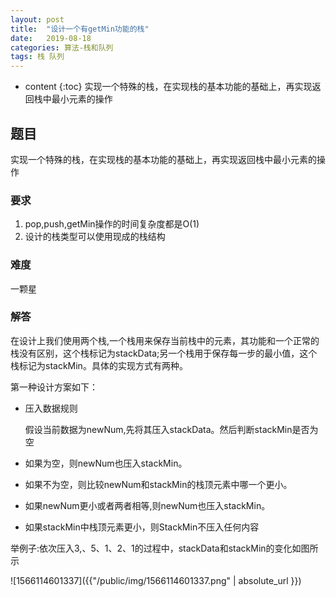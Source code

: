 ```yaml
---
layout: post
title:  "设计一个有getMin功能的栈"
date:   2019-08-18 
categories: 算法-栈和队列
tags: 栈 队列
---
```


* content
{:toc}
实现一个特殊的栈，在实现栈的基本功能的基础上，再实现返回栈中最小元素的操作




## 题目

实现一个特殊的栈，在实现栈的基本功能的基础上，再实现返回栈中最小元素的操作

### 要求
1. pop,push,getMin操作的时间复杂度都是O(1)
2. 设计的栈类型可以使用现成的栈结构

### 难度
一颗星

### 解答

​	在设计上我们使用两个栈,一个栈用来保存当前栈中的元素，其功能和一个正常的栈没有区别，这个栈标记为stackData;另一个栈用于保存每一步的最小值，这个栈标记为stackMin。具体的实现方式有两种。

第一种设计方案如下：

+ 压入数据规则

  假设当前数据为newNum,先将其压入stackData。然后判断stackMin是否为空

+ 如果为空，则newNum也压入stackMin。

+ 如果不为空，则比较newNum和stackMin的栈顶元素中哪一个更小。

+ 如果newNum更小或者两者相等,则newNum也压入stackMin。

+ 如果stackMin中栈顶元素更小，则StackMin不压入任何内容

举例子:依次压入3,、5、1、2、1的过程中，stackData和stackMin的变化如图所示

![1566114601337]({{"/public/img/1566114601337.png" | absolute_url }})  

 